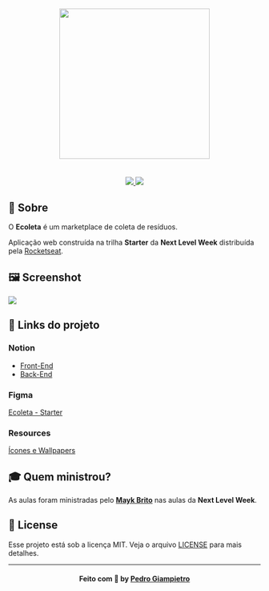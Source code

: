 <h3 align="center">
    <img width="300px" src="https://i.imgur.com/thB3TEi.png">
    <br><br>
</h3>
<p align="center">
  <a href="https://rocketseat.com.br">
    <img src="https://img.shields.io/badge/Made%20by-Rocketseat-brightgreen&style=flat&logo">
  </a>
  <a>
  <img src="https://img.shields.io/github/license/Suburbanno/Ecoleta?style=flat&logo">
</p>

## 🔖 Sobre

O <strong>Ecoleta</strong> é um marketplace de coleta de resíduos.

Aplicação web construída na trilha <strong>Starter</strong> da <strong>Next Level Week</strong> distribuída pela [Rocketseat](https://rocketseat.com.br/).

## 🖼 Screenshot

<img src="https://i.imgur.com/sqxLEbx.jpg">

## 🔗 Links do projeto

### Notion
- [Front-End](https://www.notion.so/Front-end-7c8a1a9a6df547058f1473f899a3b9c4)
- [Back-End](https://www.notion.so/Back-end-a5747fd6bfa34e799e6e0ded51f5ec63)

### Figma
[Ecoleta - Starter](https://www.figma.com/file/Byw4X5etg8VCmezueyhzkC/Ecoleta-(Starter)?node-id=1%3A8)

### Resources
[Ícones e Wallpapers](https://prismic-io.s3.amazonaws.com/rocketseat/211b31ae-1a48-4813-bf0e-f3dff2b820c2_extras-aula-1.zip)


## 🎓 Quem ministrou?

As aulas foram ministradas pelo **[Mayk Brito](https://github.com/maykbrito)** nas aulas da **Next Level Week**.

## 📝 License

Esse projeto está sob a licença MIT. Veja o arquivo [LICENSE](LICENSE) para mais detalhes.

---

<h4 align="center">
    Feito com 💜 by <a href="https://www.linkedin.com/in/pedrogiampietro" target="_blank">Pedro Giampietro</a>
</h4>
